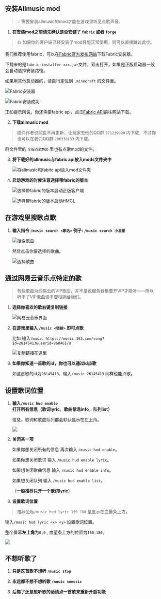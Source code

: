 ## 安装Allmusic mod

> 💡 需要安装allmusic的mod才能在游戏里听见点歌声音。

1. **在安装mod之前请先确认是否安装了 `fabric` 或者 `forge`**

> 👍 如果你的客户端已经安装了mod且能正常使用，则可以直接跳过此步。

我们推荐使用fabric，可以在[Fabric官方发布网站](https://fabricmc.net/use/)下载Fabric安装器。

下载来的是`fabric-installer-xxx.jar`文件，双击打开，如果是正版启动器一般会自动选择安装路径。
    
如果用其他启动器的，请自行定位到 `.minecraft` 的文件里。

![Fabric安装器](pics/fabric.png)

 ![Fabric安装成功](pics/fabricapi.png)

正如提示所说，你还需要fabric api，点击[Fabric API](https://www.curseforge.com/minecraft/mc-mods/fabric-api/)前往网站下载。

2. **下载allmusic mod**

> 插件作者说网盘不再更新，让玩家去他的QQ群 `571239090` 内下载，不过你也可以在我们QQ群 `286338133` 内下载。
    
群文件里的 `全服点歌MOD` 里也有点歌mod的文件。

3. **将下载好的allmusic与fabric api放入mods文件夹中**

    ![将allmusic和fabric api放入mod文件夹](pics/mods.png)

4. **启动游戏的时候注意选择带fabric的版本**

    ![选择带fabric的版本启动正版客户端](pics/startgame.png)

    ![选择带fabric的版本启动HMCL](pics/startgame2.png)

## 在游戏里搜歌点歌

1. **输入指令 `/music search <歌名>` 例子: `/music search 小星星`**

    ![搜索歌曲](pics/musicsearch.png)

    然后点击你要选择的歌曲。

    ![选择歌曲](pics/musicselect.png)

## 通过网易云音乐点特定的歌

> 有些歌曲为网易云的VIP歌曲，并不是说服务器里要开VIP才能听——所以听不了VIP歌曲请不要甩锅给我们。

1. **选择你喜欢的歌右键复制链接**

    ![网易云音乐界面](pics/wangyiyun.png)

2. **在游戏里输入 `/music <链接>` 即可点歌**

    比如 输入`/music https://music.163.com/song?id=26145413&userid=96846178`

    ![复制链接在这里](pics/musiccopy.png)

3. **如果你知道一首歌的id，你也可以通过id点歌**

    如这首歌的id为`26145413`，输入`/music 26145413` 同样也能点歌。

## 设置歌词位置

1. **输入`/music hud enable` 打开所有信息（歌词lyric，歌曲信息info，队列list）**

    信息、歌词和歌曲队列都会默认显示在左上角。

    ![](pics/musichud.png)

2. **关闭某一项**

    如果你想关闭所有的信息 再次输入 `/music hud enable`。

    如果你想关闭歌词 输入 `/music hud enable lyric`。

    如果想关闭歌曲信息 输入 `/music hud enable info`。

    如果想关闭队列 输入 `/music hud enable list`。

    （**一般推荐只开一个歌词lyric**）

3. **设置歌词位置**

> 推荐坐标`/music hud lyric 150 180` 是显示在血量条上方。

输入`/music hud lyric <x> <y>` 设置歌词位置。

整个屏幕**左上角**为`0,0` , 血量条上方的位置为`150,180`。

![](pics/musiclyric.png)

## 不想听歌了

1. **只是这首歌不想听 `/music stop`**

2. **永远都不想不想听歌 `/music nomusic`**

3. **后悔了还是想听歌的话请点一首歌来重新开启功能**